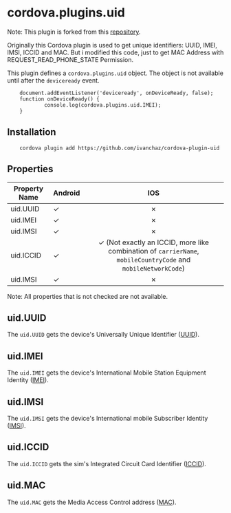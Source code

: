 # cordova.plugins.uid
Note: This plugin is forked from this [repository](https://github.com/hygieiasoft/cordova-plugin-uid).

Originally this Cordova plugin is used to get unique identifiers: UUID, IMEI, IMSI, ICCID and MAC.
But i modified this code, just to get MAC Address with REQUEST_READ_PHONE_STATE Permission. 

This plugin defines a `cordova.plugins.uid` object.
The object is not available until after the `deviceready` event.

		document.addEventListener('deviceready', onDeviceReady, false);
		function onDeviceReady() {
				console.log(cordova.plugins.uid.IMEI);
		}

## Installation
		cordova plugin add https://github.com/ivanchaz/cordova-plugin-uid

## Properties

| Property Name | Android |                                                       IOS                                                      |
|---------------|---------|:--------------------------------------------------------------------------------------------------------------:|
| uid.UUID          |    ✓    |                                                        ✗                                                       |
| uid.IMEI          |    ✓    |                                                        ✗                                                       |
| uid.IMSI          |    ✓    |                                                        ✗                                                       |
| uid.ICCID         |    ✓    | ✓ (Not exactly an ICCID, more like combination of  `carrierName`, `mobileCountryCode` and `mobileNetworkCode`) |
| uid.IMSI          |    ✓    |                                                        ✗                                                       |

Note: All properties that is not checked are not available.

## uid.UUID
The `uid.UUID` gets the device's Universally Unique Identifier ([UUID](http://en.wikipedia.org/wiki/Universally_Unique_Identifier)).

## uid.IMEI
The `uid.IMEI` gets the device's International Mobile Station Equipment Identity ([IMEI](http://en.wikipedia.org/wiki/International_Mobile_Station_Equipment_Identity)).

## uid.IMSI
The `uid.IMSI` gets the device's International mobile Subscriber Identity ([IMSI](http://en.wikipedia.org/wiki/International_mobile_subscriber_identity)).

## uid.ICCID
The `uid.ICCID` gets the sim's Integrated Circuit Card Identifier ([ICCID](http://en.wikipedia.org/wiki/Subscriber_identity_module#ICCID)).

## uid.MAC
The `uid.MAC` gets the Media Access Control address ([MAC](http://en.wikipedia.org/wiki/MAC_address)).
